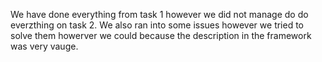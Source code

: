 We have done everything from task 1 however we did not manage do do everzthing on task 2. We also ran into some issues however we tried to solve them howerver we could because the description in the framework was very vauge. 
